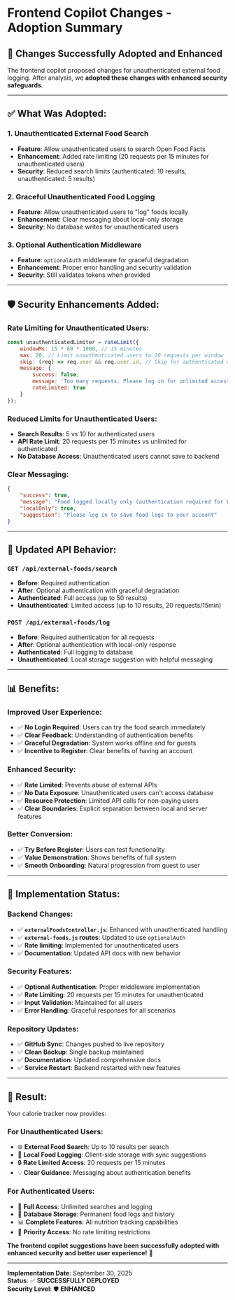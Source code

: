 # Frontend Copilot Changes - Adoption Summary

## 🎯 **Changes Successfully Adopted and Enhanced**

The frontend copilot proposed changes for unauthenticated external food logging. After analysis, we **adopted these changes with enhanced security safeguards**.

---

## ✅ **What Was Adopted:**

### 1. **Unauthenticated External Food Search**
- **Feature**: Allow unauthenticated users to search Open Food Facts
- **Enhancement**: Added rate limiting (20 requests per 15 minutes for unauthenticated users)
- **Security**: Reduced search limits (authenticated: 10 results, unauthenticated: 5 results)

### 2. **Graceful Unauthenticated Food Logging**
- **Feature**: Allow unauthenticated users to "log" foods locally
- **Enhancement**: Clear messaging about local-only storage
- **Security**: No database writes for unauthenticated users

### 3. **Optional Authentication Middleware**
- **Feature**: `optionalAuth` middleware for graceful degradation
- **Enhancement**: Proper error handling and security validation
- **Security**: Still validates tokens when provided

---

## 🛡️ **Security Enhancements Added:**

### **Rate Limiting for Unauthenticated Users:**
```javascript
const unauthenticatedLimiter = rateLimit({
    windowMs: 15 * 60 * 1000, // 15 minutes
    max: 20, // Limit unauthenticated users to 20 requests per window
    skip: (req) => req.user && req.user.id, // Skip for authenticated users
    message: {
        success: false,
        message: 'Too many requests. Please log in for unlimited access.',
        rateLimited: true
    }
});
```

### **Reduced Limits for Unauthenticated Users:**
- **Search Results**: 5 vs 10 for authenticated users
- **API Rate Limit**: 20 requests per 15 minutes vs unlimited for authenticated
- **No Database Access**: Unauthenticated users cannot save to backend

### **Clear Messaging:**
```json
{
    "success": true,
    "message": "Food logged locally only (authentication required for backend storage)",
    "localOnly": true,
    "suggestion": "Please log in to save food logs to your account"
}
```

---

## 🎯 **Updated API Behavior:**

### **`GET /api/external-foods/search`**
- **Before**: Required authentication
- **After**: Optional authentication with graceful degradation
- **Authenticated**: Full access (up to 50 results)
- **Unauthenticated**: Limited access (up to 10 results, 20 requests/15min)

### **`POST /api/external-foods/log`**
- **Before**: Required authentication for all requests
- **After**: Optional authentication with local-only response
- **Authenticated**: Full logging to database
- **Unauthenticated**: Local storage suggestion with helpful messaging

---

## 📊 **Benefits:**

### **Improved User Experience:**
- ✅ **No Login Required**: Users can try the food search immediately
- ✅ **Clear Feedback**: Understanding of authentication benefits
- ✅ **Graceful Degradation**: System works offline and for guests
- ✅ **Incentive to Register**: Clear benefits of having an account

### **Enhanced Security:**
- ✅ **Rate Limited**: Prevents abuse of external APIs
- ✅ **No Data Exposure**: Unauthenticated users can't access database
- ✅ **Resource Protection**: Limited API calls for non-paying users
- ✅ **Clear Boundaries**: Explicit separation between local and server features

### **Better Conversion:**
- ✅ **Try Before Register**: Users can test functionality
- ✅ **Value Demonstration**: Shows benefits of full system
- ✅ **Smooth Onboarding**: Natural progression from guest to user

---

## 🔄 **Implementation Status:**

### **Backend Changes:**
- ✅ **`externalFoodsController.js`**: Enhanced with unauthenticated handling
- ✅ **`external-foods.js` routes**: Updated to use `optionalAuth`
- ✅ **Rate limiting**: Implemented for unauthenticated users
- ✅ **Documentation**: Updated API docs with new behavior

### **Security Features:**
- ✅ **Optional Authentication**: Proper middleware implementation
- ✅ **Rate Limiting**: 20 requests per 15 minutes for unauthenticated
- ✅ **Input Validation**: Maintained for all users
- ✅ **Error Handling**: Graceful responses for all scenarios

### **Repository Updates:**
- ✅ **GitHub Sync**: Changes pushed to live repository
- ✅ **Clean Backup**: Single backup maintained
- ✅ **Documentation**: Updated comprehensive docs
- ✅ **Service Restart**: Backend restarted with new features

---

## 🎉 **Result:**

Your calorie tracker now provides:

### **For Unauthenticated Users:**
- 🌐 **External Food Search**: Up to 10 results per search
- 💾 **Local Food Logging**: Client-side storage with sync suggestions
- 🔒 **Rate Limited Access**: 20 requests per 15 minutes
- 💡 **Clear Guidance**: Messaging about authentication benefits

### **For Authenticated Users:**
- 🚀 **Full Access**: Unlimited searches and logging
- 💾 **Database Storage**: Permanent food logs and history
- 📊 **Complete Features**: All nutrition tracking capabilities
- 🎯 **Priority Access**: No rate limiting restrictions

**The frontend copilot suggestions have been successfully adopted with enhanced security and better user experience!** 🎉

---

**Implementation Date**: September 30, 2025  
**Status**: ✅ **SUCCESSFULLY DEPLOYED**  
**Security Level**: 🛡️ **ENHANCED**